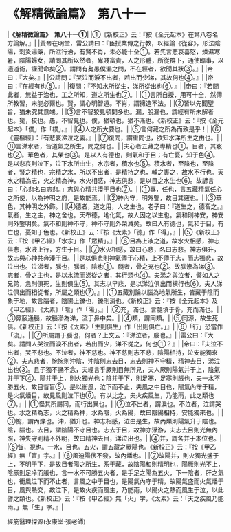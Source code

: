 # 《解精微論篇》　第八十一

|**《解精微論篇》　第八十一①**|
|①《新校正》云：『按《全元起本》在第八卷名方論解。』|
|黃帝在明堂，雷公請曰：『臣授業傳之行教，以經論《從容》，形法陰陽，刺灸湯藥，所滋行治，有賢不肖，未必能十全①。若先言悲哀喜怒，燥濕寒暑，陰陽婦女，請問其所以然者，卑賤富貴，人之形體，所從群下，通使臨事，以適道術，謹聞命矣②。請問有毚愚僕漏之問，不在經者，欲聞其狀③。』|
|帝曰：『大矣。』|
|公請問：『哭泣而淚不出者，若出而少涕，其故何也④。』|
|帝曰：『在經有也⑤。』|
|復問：『不知水所從生，涕所從出也⑥。』|
|帝曰：『若問此者，無益于治也，工之所知，道之所生也⑦。|
|①言所自授，用可十全，然傳所教習，未能必爾也。賢，謂心明智遠。不肖，謂擁造不法。|
|②皆以先聞聖旨，猶未究其意端。|
|③言不智狡見頓問多也。漏，脫漏也，謂經有所未解者也。毚，狡也。愚，不智見也。僕，猶頓也，猶不漸也。《新校正》云：『按《全元起本》「僕」作「樸」。』|
|④人之所大要也。|
|⑤言何藏之所為而致是乎！|
|⑥《靈樞經》：『有悲哀涕泣之義。』|
|⑦復問，謂重問也，欲知水涕所生之由也。|
|⑧言涕水者，皆道氣之所生，問之何也。|
|夫心者五藏之專精也①。目者，其竅也②。華色者，其榮也③。是以人有德也，則氣和于目；有亡憂，知于色④。是以悲哀則泣下，泣下水所由生，水宗者，積水也⑤。積水者，至陰也，至陰者，腎之精也，宗精之水，所以不出者，是精持之也，輔之裹之，故水不行也。天水之精為志，火之精為神，水火相感，神志俱悲，是以目之水生也⑥。故諺言曰：「心悲名曰志悲。」志與心精共湊于目也⑦。|
|①專，任也，言五藏精氣任心之所使，以為神明之府，是故能焉。|
|②神內守，明外鑒，故目其竅也。|
|③華色，其神明之外飾。|
|④德者，道之用，人之生也。老子曰：『道生之，德畜之。』氣者，生之主，神之舍也。天布德，地化氣，故人因之以生也。氣和則神安，神安則外鑒明矣。氣不和則神不守，神不守則外榮減矣。故曰人有德也，氣和于目，有亡也，憂知于色也。《新校正》云：『按《太素》「德」作「得」。』|
|⑤《新校正》云：『按《甲乙經》「水宗」作「眾精」。』|
|⑥目為上液之道，故水火相感，神志俱悲，水液上行，方生于目。|
|⑦水火相感，故曰心悲，名曰志悲。神志俱升，故志與心神共奔湊于目。|
|是以俱悲則神氣傳于心精，上不傳于志，而志獨悲，故泣出也。泣涕者，腦也，腦者，陰也①。髓者，骨之充也②。故腦滲為涕③。志者，骨之主也，是以水流而涕從之者，其行類也④。夫涕之與泣者，譬如人之兄弟，急則俱死，生則俱生⑤。其志以早悲，是以涕泣俱出而橫行也⑥。夫人涕泣俱出而相從者，所屬之類也⑦。』|
|①五藏別論以腦為地氣所生，皆藏于陰而象于地，故言腦者，陰陽上鑠也，鑠則消也。《新校正》云：『按《全元起本》及《甲乙經》、《太素》「陰」作「陽」。』|
|②充，滿也。言髓填于骨，充而滿也。|
|③鼻竅通腦，故腦滲為涕，流于鼻中矣。|
|④類，謂同類。|
|⑤同源，故生死俱。《新校正》云：『按《太素》「生則俱生」作「出則俱亡。」』|
|⑥「行」恐當作「流」。|
|⑦所屬謂于腦也，何者？上文云：『涕泣者，腦也。』|
|雷公曰：『大矣。請問人哭泣而淚不出者，若出而少，涕不從之，何也①？』|
|帝曰：『夫泣不出者，哭不悲也。不泣者，神不慈也。神不慈則志不悲，陰陽相持，泣安能獨來②。夫志悲者，惋惋則沖陰，沖陰則志去目，志去則神不守精，精神去目，涕泣出也③。且子獨不誦不念，夫經言乎厥則目無所見，夫人厥則陽氣并于上，陰氣并于下④。陽并于上，則火獨光也；陰并于下，則足寒，足寒則脹也，夫一水不勝五火，故目眥盲⑤。是以衝風，泣下而不止，夫風之中目也，陽氣內守于精，是火氣燔目，故見風則泣下也⑥。有以比之，夫火疾風生，乃能雨，此之類也⑦。』|
|①怪其所屬同，而行出異也。|
|②泣不出者，謂淚也。不泣者，泣謂哭也。水之精為志，火之精為神，水為陰，火為陽，故曰陰陽相持，安能獨來也。|
|③惋，謂內爍也。沖，猶升也。神志相感，泣由是生，故內爍則陽氣升于陰也。陰，腦也。去目，謂陰陽不守目也。志去于目，故神亦浮游，夫志去目則光無內照，神失守則精不外明，故曰精神去目，涕泣出也。|
|④并，謂各并于本位也。|
|⑤眥，視也。一水，目也。五火，謂五藏之厥陽也。《新校正》云：『按《甲乙經》無「盲」字。』|
|⑥風迫陽伏不發，故內燔也。|
|⑦故陽并，則火獨光盛于上，不明于下，是故目者陽之所生，系于藏，故陰陽和則精明也，陽厥則光不上，陰厥則足冷而脹也，言一水不可勝五火者，是手足之陽為五火，下一陰者，肝之氣也，衝風泣下而不止者，言風之中于目也，是陽氣內守于精，故陽氣盛而火氣燔于目，風與熱交，故泣下，是故火疾而風生，乃能雨，以陽火之熱而風生于泣，以此譬之類也。《新校正》云：『按《甲乙經》無「火」字，《太素》云：「天之疾風乃能雨。」無「生」字。』|


經筋醫理探源(永康堂‧張老師)


